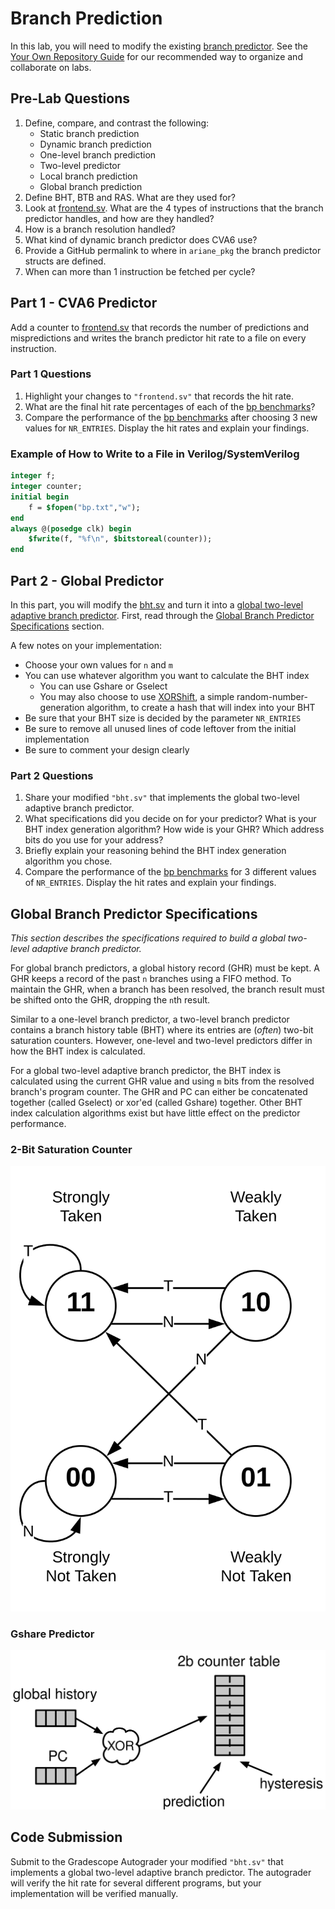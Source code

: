 
# Branch Prediction

In this lab, you will need to modify the existing [branch predictor](https://github.com/openhwgroup/cva6/blob/6deffb27d7f031341e33e84c422a19e39095aa6c/core/frontend/bht.sv). See the [Your Own Repository Guide](../guides/your-own-repo.md) for our recommended way to organize and collaborate on labs.

## Pre-Lab Questions

1. Define, compare, and contrast the following:
    * Static branch prediction
    * Dynamic branch prediction
    * One-level branch prediction
    * Two-level predictor
    * Local branch prediction
    * Global branch prediction
2. Define BHT, BTB and RAS. What are they used for?
3. Look at [frontend.sv](https://github.com/openhwgroup/cva6/blob/6deffb27d7f031341e33e84c422a19e39095aa6c/core/frontend/frontend.sv). What are the 4 types of instructions that the branch predictor handles, and how are they handled?
4. How is a branch resolution handled?
5. What kind of dynamic branch predictor does CVA6 use?
6. Provide a GitHub permalink to where in `ariane_pkg` the branch predictor structs are defined.
7. When can more than 1 instruction be fetched per cycle?

## Part 1 - CVA6 Predictor

Add a counter to [frontend.sv](https://github.com/openhwgroup/cva6/blob/6deffb27d7f031341e33e84c422a19e39095aa6c/core/frontend/frontend.sv) that records the number of predictions and mispredictions and writes the branch predictor hit rate to a file on every instruction.

### Part 1 Questions

1. Highlight your changes to `"frontend.sv"` that records the hit rate.
2. What are the final hit rate percentages of each of the [bp benchmarks](https://github.com/sifferman/labs-with-cva6/tree/main/programs/bp)?
3. Compare the performance of the [bp benchmarks](https://github.com/sifferman/labs-with-cva6/tree/main/programs/bp) after choosing 3 new values for `NR_ENTRIES`. Display the hit rates and explain your findings.

### Example of How to Write to a File in Verilog/SystemVerilog

```systemverilog
integer f;
integer counter;
initial begin
    f = $fopen("bp.txt","w");
end
always @(posedge clk) begin
    $fwrite(f, "%f\n", $bitstoreal(counter));
end
```

## Part 2 - Global Predictor

In this part, you will modify the [bht.sv](https://github.com/openhwgroup/cva6/blob/6deffb27d7f031341e33e84c422a19e39095aa6c/core/frontend/bht.sv) and turn it into a [global two-level adaptive branch predictor](https://en.wikipedia.org/wiki/Branch_predictor#Global_branch_prediction). First, read through the [Global Branch Predictor Specifications](#global-branch-predictor-specifications) section.

A few notes on your implementation:

* Choose your own values for `n` and `m`
* You can use whatever algorithm you want to calculate the BHT index
    * You can use Gshare or Gselect
    * You may also choose to use [XORShift](https://en.wikipedia.org/wiki/Xorshift), a simple random-number-generation algorithm, to create a hash that will index into your BHT
* Be sure that your BHT size is decided by the parameter `NR_ENTRIES`
* Be sure to remove all unused lines of code leftover from the initial implementation
* Be sure to comment your design clearly

### Part 2 Questions

1. Share your modified `"bht.sv"` that implements the global two-level adaptive branch predictor.
2. What specifications did you decide on for your predictor? What is your BHT index generation algorithm? How wide is your GHR? Which address bits do you use for your address?
3. Briefly explain your reasoning behind the BHT index generation algorithm you chose.
5. Compare the performance of the [bp benchmarks](https://github.com/sifferman/labs-with-cva6/tree/main/programs/bp) for 3 different values of `NR_ENTRIES`. Display the hit rates and explain your findings.

## Global Branch Predictor Specifications

*This section describes the specifications required to build a global two-level adaptive branch predictor.*

For global branch predictors, a global history record (GHR) must be kept. A GHR keeps a record of the past `n` branches using a FIFO method. To maintain the GHR, when a branch has been resolved, the branch result must be shifted onto the GHR, dropping the `n`th result.

Similar to a one-level branch predictor, a two-level branch predictor contains a branch history table (BHT) where its entries are (*often*) two-bit saturation counters. However, one-level and two-level predictors differ in how the BHT index is calculated.

For a global two-level adaptive branch predictor, the BHT index is calculated using the current GHR value and using `m` bits from the resolved branch's program counter. The GHR and PC can either be concatenated together (called Gselect) or xor'ed (called Gshare) together. Other BHT index calculation algorithms exist but have little effect on the predictor performance.

### 2-Bit Saturation Counter

[![](./bp/2bc-fsm.svg)](https://docs.boom-core.org/en/latest/sections/branch-prediction/backing-predictor.html#the-two-bit-counter-tables)

### Gshare Predictor

[![](./bp/2bc-prediction.svg)](https://docs.boom-core.org/en/latest/sections/branch-prediction/backing-predictor.html#the-two-bit-counter-tables)

## Code Submission

Submit to the Gradescope Autograder your modified `"bht.sv"` that implements a global two-level adaptive branch predictor. The autograder will verify the hit rate for several different programs, but your implementation will be verified manually.
